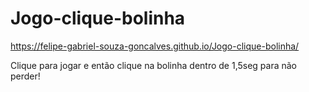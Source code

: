 # Jogo-clique-bolinha

https://felipe-gabriel-souza-goncalves.github.io/Jogo-clique-bolinha/

Clique para jogar e então clique na bolinha dentro de 1,5seg para não perder!
